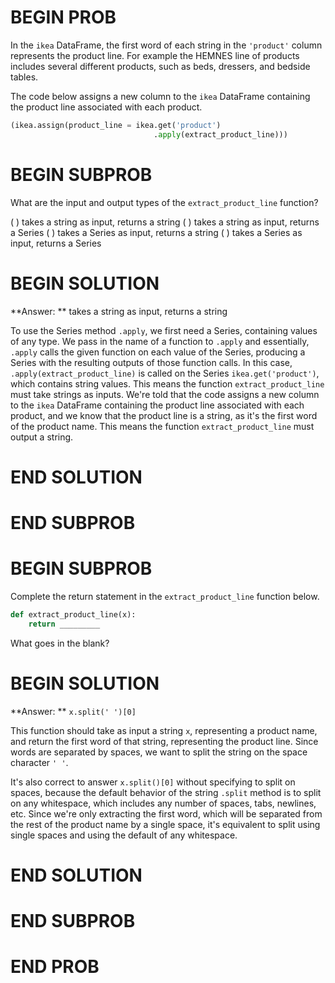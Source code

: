 # BEGIN PROB

In the `ikea` DataFrame, the first word of each string in the `'product'` column represents the product line. For example the HEMNES line of products includes several different products, such as beds, dressers, and bedside tables.

The code below assigns a new column to the `ikea` DataFrame containing the product line associated with each product. 

```py
(ikea.assign(product_line = ikea.get('product')
                                .apply(extract_product_line)))
```

# BEGIN SUBPROB

What are the input and output types of the `extract_product_line` function?

( ) takes a string as input, returns a string
( ) takes a string as input, returns a Series
( ) takes a Series as input, returns a string
( ) takes a Series as input, returns a Series

# BEGIN SOLUTION

**Answer: ** takes a string as input, returns a string

To use the Series method `.apply`, we first need a Series, containing values of any type. We pass in the name of a function to `.apply` and essentially, `.apply` calls the given function on each value of the Series, producing a Series with the resulting outputs of those function calls. In this case, `.apply(extract_product_line)` is called on the Series `ikea.get('product')`, which contains string values. This means the function `extract_product_line` must take strings as inputs. We're told that the code assigns a new column to the `ikea` DataFrame containing the product line associated with each product, and we know that the product line is a string, as it's the first word of the product name. This means the function `extract_product_line` must output a string. 

# END SOLUTION

# END SUBPROB

# BEGIN SUBPROB

Complete the return statement in the `extract_product_line` function below.

```py
def extract_product_line(x):
    return _________
```

What goes in the blank?

# BEGIN SOLUTION

**Answer: ** `x.split(' ')[0]`

This function should take as input a string `x`, representing a product name, and return the first word of that string, representing the product line. Since words are separated by spaces, we want to split the string on the space character `' '`. 

It's also correct to answer `x.split()[0]` without specifying to split on spaces, because the default behavior of the string `.split` method is to split on any whitespace, which includes any number of spaces, tabs, newlines, etc. Since we're only extracting the first word, which will be separated from the rest of the product name by a single space, it's equivalent to split using single spaces and using the default of any whitespace.
# END SOLUTION

# END SUBPROB

# END PROB

